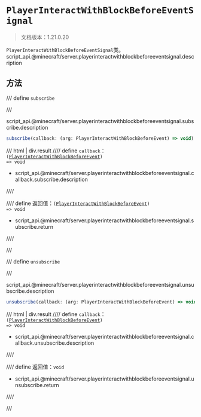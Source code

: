 # `PlayerInteractWithBlockBeforeEventSignal`

> 文档版本：1.21.0.20

`PlayerInteractWithBlockBeforeEventSignal`类。script_api.@minecraft/server.playerinteractwithblockbeforeeventsignal.description

## 方法

/// define
`subscribe`


///

script_api.@minecraft/server.playerinteractwithblockbeforeeventsignal.subscribe.description

```js
subscribe(callback: (arg: PlayerInteractWithBlockBeforeEvent) => void): (arg: PlayerInteractWithBlockBeforeEvent) => void
```

/// html | div.result
//// define
`callback`：<code>(<a href="../playerinteractwithblockbeforeevent/">PlayerInteractWithBlockBeforeEvent</a>) =&gt; void</code>

- script_api.@minecraft/server.playerinteractwithblockbeforeeventsignal.callback.subscribe.description


////

//// define
返回值：<code>(<a href="../playerinteractwithblockbeforeevent/">PlayerInteractWithBlockBeforeEvent</a>) =&gt; void</code>

- script_api.@minecraft/server.playerinteractwithblockbeforeeventsignal.subscribe.return


////

///


/// define
`unsubscribe`


///

script_api.@minecraft/server.playerinteractwithblockbeforeeventsignal.unsubscribe.description

```js
unsubscribe(callback: (arg: PlayerInteractWithBlockBeforeEvent) => void): void
```

/// html | div.result
//// define
`callback`：<code>(<a href="../playerinteractwithblockbeforeevent/">PlayerInteractWithBlockBeforeEvent</a>) =&gt; void</code>

- script_api.@minecraft/server.playerinteractwithblockbeforeeventsignal.callback.unsubscribe.description


////

//// define
返回值：`void`

- script_api.@minecraft/server.playerinteractwithblockbeforeeventsignal.unsubscribe.return


////

///

